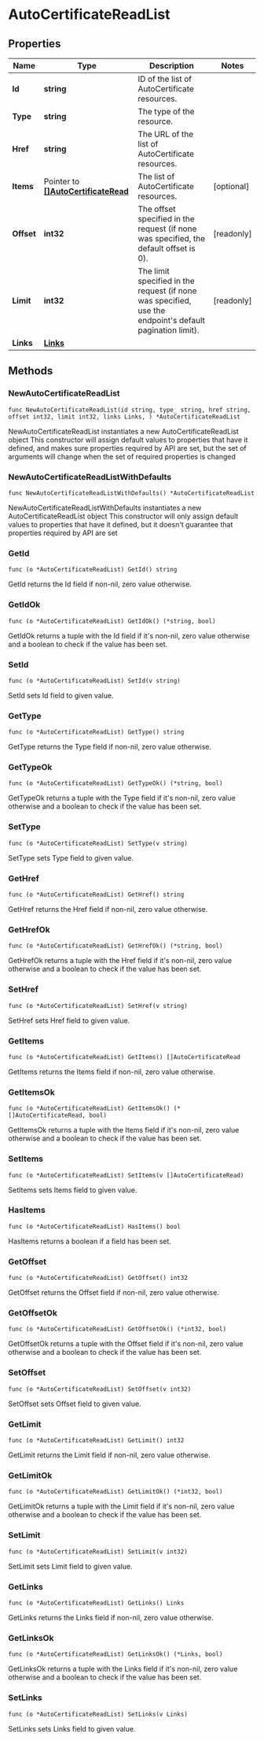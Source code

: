 # AutoCertificateReadList

## Properties

|Name | Type | Description | Notes|
|------------ | ------------- | ------------- | -------------|
|**Id** | **string** | ID of the list of AutoCertificate resources. | |
|**Type** | **string** | The type of the resource. | |
|**Href** | **string** | The URL of the list of AutoCertificate resources. | |
|**Items** | Pointer to [**[]AutoCertificateRead**](AutoCertificateRead.md) | The list of AutoCertificate resources. | [optional] |
|**Offset** | **int32** | The offset specified in the request (if none was specified, the default offset is 0).  | [readonly] |
|**Limit** | **int32** | The limit specified in the request (if none was specified, use the endpoint&#39;s default pagination limit).  | [readonly] |
|**Links** | [**Links**](Links.md) |  | |

## Methods

### NewAutoCertificateReadList

`func NewAutoCertificateReadList(id string, type_ string, href string, offset int32, limit int32, links Links, ) *AutoCertificateReadList`

NewAutoCertificateReadList instantiates a new AutoCertificateReadList object
This constructor will assign default values to properties that have it defined,
and makes sure properties required by API are set, but the set of arguments
will change when the set of required properties is changed

### NewAutoCertificateReadListWithDefaults

`func NewAutoCertificateReadListWithDefaults() *AutoCertificateReadList`

NewAutoCertificateReadListWithDefaults instantiates a new AutoCertificateReadList object
This constructor will only assign default values to properties that have it defined,
but it doesn't guarantee that properties required by API are set

### GetId

`func (o *AutoCertificateReadList) GetId() string`

GetId returns the Id field if non-nil, zero value otherwise.

### GetIdOk

`func (o *AutoCertificateReadList) GetIdOk() (*string, bool)`

GetIdOk returns a tuple with the Id field if it's non-nil, zero value otherwise
and a boolean to check if the value has been set.

### SetId

`func (o *AutoCertificateReadList) SetId(v string)`

SetId sets Id field to given value.


### GetType

`func (o *AutoCertificateReadList) GetType() string`

GetType returns the Type field if non-nil, zero value otherwise.

### GetTypeOk

`func (o *AutoCertificateReadList) GetTypeOk() (*string, bool)`

GetTypeOk returns a tuple with the Type field if it's non-nil, zero value otherwise
and a boolean to check if the value has been set.

### SetType

`func (o *AutoCertificateReadList) SetType(v string)`

SetType sets Type field to given value.


### GetHref

`func (o *AutoCertificateReadList) GetHref() string`

GetHref returns the Href field if non-nil, zero value otherwise.

### GetHrefOk

`func (o *AutoCertificateReadList) GetHrefOk() (*string, bool)`

GetHrefOk returns a tuple with the Href field if it's non-nil, zero value otherwise
and a boolean to check if the value has been set.

### SetHref

`func (o *AutoCertificateReadList) SetHref(v string)`

SetHref sets Href field to given value.


### GetItems

`func (o *AutoCertificateReadList) GetItems() []AutoCertificateRead`

GetItems returns the Items field if non-nil, zero value otherwise.

### GetItemsOk

`func (o *AutoCertificateReadList) GetItemsOk() (*[]AutoCertificateRead, bool)`

GetItemsOk returns a tuple with the Items field if it's non-nil, zero value otherwise
and a boolean to check if the value has been set.

### SetItems

`func (o *AutoCertificateReadList) SetItems(v []AutoCertificateRead)`

SetItems sets Items field to given value.

### HasItems

`func (o *AutoCertificateReadList) HasItems() bool`

HasItems returns a boolean if a field has been set.

### GetOffset

`func (o *AutoCertificateReadList) GetOffset() int32`

GetOffset returns the Offset field if non-nil, zero value otherwise.

### GetOffsetOk

`func (o *AutoCertificateReadList) GetOffsetOk() (*int32, bool)`

GetOffsetOk returns a tuple with the Offset field if it's non-nil, zero value otherwise
and a boolean to check if the value has been set.

### SetOffset

`func (o *AutoCertificateReadList) SetOffset(v int32)`

SetOffset sets Offset field to given value.


### GetLimit

`func (o *AutoCertificateReadList) GetLimit() int32`

GetLimit returns the Limit field if non-nil, zero value otherwise.

### GetLimitOk

`func (o *AutoCertificateReadList) GetLimitOk() (*int32, bool)`

GetLimitOk returns a tuple with the Limit field if it's non-nil, zero value otherwise
and a boolean to check if the value has been set.

### SetLimit

`func (o *AutoCertificateReadList) SetLimit(v int32)`

SetLimit sets Limit field to given value.


### GetLinks

`func (o *AutoCertificateReadList) GetLinks() Links`

GetLinks returns the Links field if non-nil, zero value otherwise.

### GetLinksOk

`func (o *AutoCertificateReadList) GetLinksOk() (*Links, bool)`

GetLinksOk returns a tuple with the Links field if it's non-nil, zero value otherwise
and a boolean to check if the value has been set.

### SetLinks

`func (o *AutoCertificateReadList) SetLinks(v Links)`

SetLinks sets Links field to given value.



